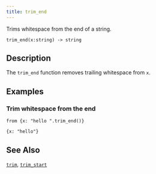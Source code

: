 ```yaml
---
title: trim_end
---
```


Trims whitespace from the end of a string.

```tql
trim_end(x:string) -> string
```

## Description

The `trim_end` function removes trailing whitespace from `x`.

## Examples

### Trim whitespace from the end

```tql
from {x: "hello ".trim_end()}
```

```tql
{x: "hello"}
```

## See Also

[`trim`](trim), [`trim_start`](trim_start)
